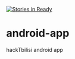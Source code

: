 [![Stories in Ready](https://badge.waffle.io/kyiv-team-hacktbilisi/android-app.png?label=ready&title=Ready)](http://waffle.io/kyiv-team-hacktbilisi/android-app)

android-app
===========

hackTbilisi android app
